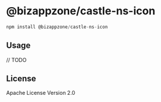# @bizappzone/castle-ns-icon

```javascript
npm install @bizappzone/castle-ns-icon
```

## Usage

// TODO

## License

Apache License Version 2.0
